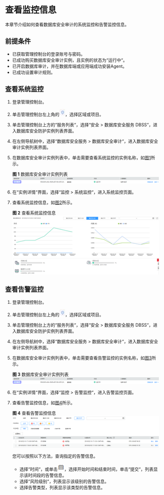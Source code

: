 # 查看监控信息<a name="ZH-CN_TOPIC_0145057232"></a>

本章节介绍如何查看数据库安全审计的系统监控和告警监控信息。

## 前提条件<a name="section441811405410"></a>

-   已获取管理控制台的登录账号与密码。
-   已成功购买数据库安全审计实例，且实例的状态为“运行中“。
-   已开启数据库审计，并在数据库端或应用端成功安装Agent。
-   已成功设置审计规则。

## 查看系统监控<a name="section16337113512514"></a>

1.  登录管理控制台。
2.  单击管理控制台左上角的![](figures/项目.png)，选择区域或项目。
3.  单击管理控制台上方的“服务列表“，选择“安全  \>  数据库安全服务 DBSS“，进入数据库安全防护实例列表界面。
4.  在左侧导航树中，选择“数据库安全服务  \>  数据库安全审计“，进入数据库安全审计实例列表界面。
5.  在数据库安全审计实例列表中，单击需要查看系统监控的实例名称，如[图1](#fig99553501795)所示。

    **图 1**  数据库安全审计实例列表<a name="fig99553501795"></a>  
    ![](figures/数据库安全审计实例列表.png "数据库安全审计实例列表")

6.  在“实例详情“界面，选择“监控  \>  系统监控“，进入系统监控页面。
7.  查看系统监控信息，如[图2](#fig75451433958)所示。

    **图 2**  查看系统监控信息<a name="fig75451433958"></a>  
    ![](figures/查看系统监控信息.png "查看系统监控信息")


## 查看告警监控<a name="section18237911761"></a>

1.  登录管理控制台。
2.  单击管理控制台左上角的![](figures/项目.png)，选择区域或项目。
3.  单击管理控制台上方的“服务列表“，选择“安全  \>  数据库安全服务 DBSS“，进入数据库安全防护实例列表界面。
4.  在左侧导航树中，选择“数据库安全服务  \>  数据库安全审计“，进入数据库安全审计实例列表界面。
5.  在数据库安全审计实例列表中，单击需要查看告警监控的实例名称，如[图3](#fig424412114619)所示。

    **图 3**  数据库安全审计实例列表<a name="fig424412114619"></a>  
    ![](figures/数据库安全审计实例列表.png "数据库安全审计实例列表")

6.  在“实例详情“界面，选择“监控  \>  告警监控“，进入告警监控页面。
7.  查看告警监控信息，如[图4](#fig1924910115619)所示。

    **图 4**  查看告警监控信息<a name="fig1924910115619"></a>  
    ![](figures/查看告警监控信息.png "查看告警监控信息")

    您可以按照以下方法，查询指定的告警信息。

    -   选择“时间“，或单击![](figures/日历-18.png)，选择开始时间和结束时间，单击“提交“，列表显示该时间段的告警信息。
    -   选择“风险级别“，列表显示该级别的告警信息。
    -   选择告警类型，列表显示该类型的告警信息。


